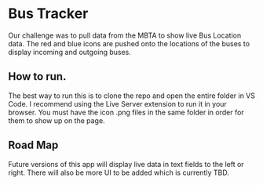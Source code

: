 # Bus Tracker

Our challenge was to pull data from the MBTA to show live Bus Location data. The red and blue icons are pushed onto the locations of the buses to display incoming and outgoing buses. 

## How to run.

The best way to run this is to clone the repo and open the entire folder in VS Code. I recommend using the Live Server extension to run it in your browser. 
You must have the icon .png files in the same folder in order for them to show up on the page.

## Road Map

Future versions of this app will display live data in text fields to the left or right. There will also be more UI to be added which is currently TBD. 
